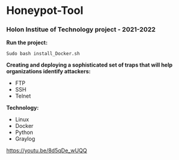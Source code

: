 # Honeypot-Tool
### Holon Institue of Technology project - 2021-2022

**Run the project:**
```
Sudo bash install_Docker.sh 
```

**Creating and deploying a sophisticated set of traps that will help organizations identify attackers:**
* FTP
* SSH
* Telnet

**Technology:**
* Linux
* Docker
* Python
* Graylog


https://youtu.be/8d5qDe_wUQQ

